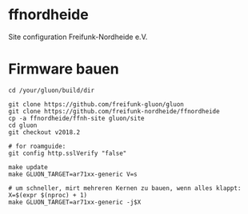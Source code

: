 # ffnordheide
Site configuration Freifunk-Nordheide e.V.

# Firmware bauen

    cd /your/gluon/build/dir
    
    git clone https://github.com/freifunk-gluon/gluon 
    git clone https://github.com/freifunk-nordheide/ffnordheide
    cp -a ffnordheide/ffnh-site gluon/site
    cd gluon
    git checkout v2018.2
    
    # for roamguide:
    git config http.sslVerify "false"
    
    make update
    make GLUON_TARGET=ar71xx-generic V=s
    
    # um schneller, mirt mehreren Kernen zu bauen, wenn alles klappt:
    X=$(expr $(nproc) + 1)
    make GLUON_TARGET=ar71xx-generic -j$X
